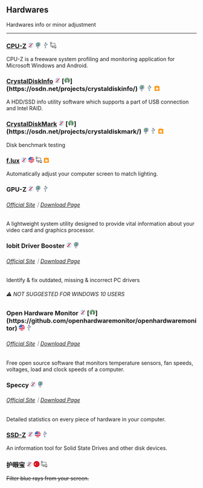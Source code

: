 ## Hardwares

Hardwares info or minor adjustment

---

### [CPU-Z](http://www.cpuid.com/softwares/cpu-z.html) ![](../assets/free.png) ![](../assets/earth-globe.png) ![](../assets/usb.png) ![](../assets/multi_platform.png)

CPU-Z is a freeware system profiling and monitoring application for Microsoft Windows and Android.

### [CrystalDiskInfo](http://crystalmark.info/software/CrystalDiskInfo/index-e.html) ![](../assets/free.png) [![](../assets/open-source-icon.png "BSD@OSDN: https://osdn.net/projects/crystaldiskinfo/")](https://osdn.net/projects/crystaldiskinfo/) ![](../assets/earth-globe.png) ![](../assets/usb.png) ![](../assets/windows-store.png)

A HDD/SSD info utility software which supports a part of USB connection and Intel RAID.

### [CrystalDiskMark](http://crystalmark.info/software/CrystalDiskMark/index-e.html) ![](../assets/free.png) [![](../assets/open-source-icon.png "BSD@OSDN: https://osdn.net/projects/crystaldiskmark/")](https://osdn.net/projects/crystaldiskmark/) ![](../assets/earth-globe.png) ![](../assets/usb.png) ![](../assets/windows-store.png)

Disk benchmark testing

### [f.lux](http://stereopsis.com/flux/) ![](../assets/free.png) ![](../assets/united-states.png) ![](../assets/multi_platform.png) ![](../assets/windows-store.png)

Automatically adjust your computer screen to match lighting.

### GPU-Z ![](../assets/free.png) ![](../assets/earth-globe.png) ![](../assets/usb.png)

###### [Official Site](https://www.techpowerup.com/gpuz/)｜[Download Page](https://www.techpowerup.com/download/techpowerup-gpu-z/#)

A lightweight system utility designed to provide vital information about your video card and graphics processor.

### Iobit Driver Booster ![](../assets/free.png) ![](../assets/earth-globe.png)

###### [Official Site](http://www.iobit.com/en/driver-booster.php)｜[Download Page](http://download.cnet.com/Driver-Booster/3001-18513_4-75992725.html?hasJs=n&part=dl-)

Identify & fix outdated, missing & incorrect PC drivers

###### ⚠ NOT SUGGESTED FOR WINDOWS 10 USERS

### Open Hardware Monitor ![](../assets/free.png) [![](../assets/open-source-icon.png "MPL 2.0@GitHub: https://github.com/openhardwaremonitor/openhardwaremonitor")](https://github.com/openhardwaremonitor/openhardwaremonitor) ![](../assets/united-states.png) ![](../assets/usb.png)

###### [Official Site](http://openhardwaremonitor.org/)｜[Download Page](http://openhardwaremonitor.org/downloads/)

Free open source software that monitors temperature sensors, fan speeds, voltages, load and clock speeds of a computer.

### Speccy ![](../assets/free.png) ![](../assets/earth-globe.png)

###### [Official Site](https://www.piriform.com/speccy)｜[Download Page](https://www.piriform.com/speccy/download/standard)

Detailed statistics on every piece of hardware in your computer.

### [SSD-Z](http://aezay.dk/aezay/ssdz/) ![](../assets/free.png) ![](../assets/united-states.png) ![](../assets/usb.png)

An information tool for Solid State Drives and other disk devices.

### ~~护眼宝~~ ![](../assets/free.png) ![](../assets/china.png) ![](../assets/multi_platform.png)

~~Filter blue rays from your screen.~~
